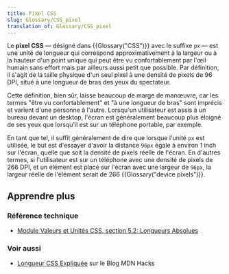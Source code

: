 ```yaml
---
title: Pixel CSS
slug: Glossary/CSS_pixel
translation_of: Glossary/CSS_pixel
---
```


Le **pixel CSS** — désigné dans {{Glossary("CSS")}} avec le suffixe `px` — est une unité de longueur qui correspond approximativement à la largeur ou à la hauteur d'un point unique qui peut être vu confortablement par l'œil humain sans effort mais par ailleurs aussi petit que possible. Par définition, il s'agit de la taille physique d'un seul pixel à une densité de pixels de 96 DPI, situé à une longueur de bras des yeux du spectateur.

Cette définition, bien sûr, laisse beaucoup de marge de manœuvre, car les termes "être vu confortablement" et "à une longueur de bras" sont imprécis et varient d'une personne à l'autre. Lorsqu'un utilisateur est assis à un bureau devant un desktop, l'écran est généralement beaucoup plus éloigné de ses yeux que lorsqu'il est sur un téléphone portable, par exemple.

En tant que tel, il suffit généralement de dire que lorsque l'unité `px` est utilisée, le but est d'essayer d'avoir la distance `96px` égale à environ 1 inch sur l'écran, quelle que soit la densité de pixels réelle de l'écran. En d'autres termes, si l'utilisateur est sur un téléphone avec une densité de pixels de 266 DPI, et un élément est placé sur l'écran avec une largeur de `96px`, la largeur réelle de l'élément serait de 266 {{Glossary("device pixels")}}.

## Apprendre plus

### Référence technique

- [Module Valeurs et Unités CSS, section 5.2: Longueurs Absolues](https://drafts.csswg.org/css-values-3/#absolute-lengths)

### Voir aussi

- [Longueur CSS Expliquée](https://hacks.mozilla.org/2013/09/css-length-explained/) sur le Blog MDN Hacks
